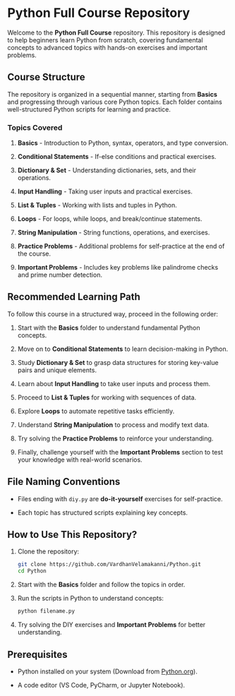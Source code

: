 # Python Full Course Repository

Welcome to the **Python Full Course** repository. This repository is designed to help beginners learn Python from scratch, covering fundamental concepts to advanced topics with hands-on exercises and important problems.

## Course Structure

The repository is organized in a sequential manner, starting from **Basics** and progressing through various core Python topics. Each folder contains well-structured Python scripts for learning and practice.

### Topics Covered

1. **Basics** - Introduction to Python, syntax, operators, and type conversion.

2. **Conditional Statements** - If-else conditions and practical exercises.

3. **Dictionary & Set** - Understanding dictionaries, sets, and their operations.

4. **Input Handling** - Taking user inputs and practical exercises.

5. **List & Tuples** - Working with lists and tuples in Python.

6. **Loops** - For loops, while loops, and break/continue statements.

7. **String Manipulation** - String functions, operations, and exercises.

8. **Practice Problems** - Additional problems for self-practice at the end of the course.

9. **Important Problems** - Includes key problems like palindrome checks and prime number detection.

## Recommended Learning Path

To follow this course in a structured way, proceed in the following order:

1. Start with the **Basics** folder to understand fundamental Python concepts.

2. Move on to **Conditional Statements** to learn decision-making in Python.

3. Study **Dictionary & Set** to grasp data structures for storing key-value pairs and unique elements.

4. Learn about **Input Handling** to take user inputs and process them.

5. Proceed to **List & Tuples** for working with sequences of data.

6. Explore **Loops** to automate repetitive tasks efficiently.

7. Understand **String Manipulation** to process and modify text data.

8. Try solving the **Practice Problems** to reinforce your understanding.

9. Finally, challenge yourself with the **Important Problems** section to test your knowledge with real-world scenarios.

## File Naming Conventions

- Files ending with `diy.py` are **do-it-yourself** exercises for self-practice.

- Each topic has structured scripts explaining key concepts.

## How to Use This Repository?

1. Clone the repository:
   ```sh
   git clone https://github.com/VardhanVelamakanni/Python.git
   cd Python
   ```

2. Start with the **Basics** folder and follow the topics in order.

3. Run the scripts in Python to understand concepts:
   ```sh
   python filename.py
   ```

4. Try solving the DIY exercises and **Important Problems** for better understanding.

## Prerequisites

- Python installed on your system (Download from [Python.org](https://www.python.org/downloads/)).

- A code editor (VS Code, PyCharm, or Jupyter Notebook).

